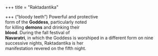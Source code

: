 +++
title = "Raktadantika"

+++
(“bloody teeth”) Powerful and protective  
form of the **Goddess**, particularly noted  
for killing **demons** and drinking their  
**blood**. During the fall festival of  
**Navaratri**, in which the Goddess is worshiped in a different form on nine successive nights, Raktadantika is her  
manifestation revered on the fifth night.